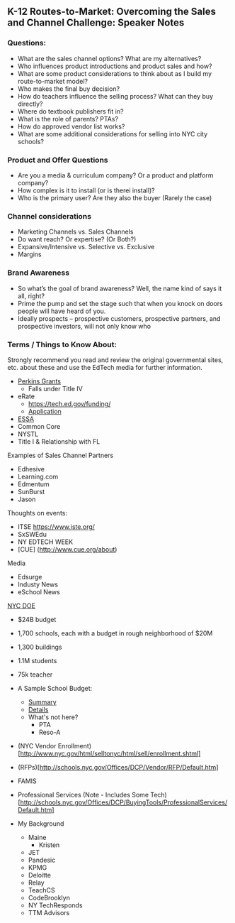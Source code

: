 ## K-12 Routes-to-Market: Overcoming the Sales and Channel Challenge: Speaker Notes

### Questions:
* What are the sales channel options? What are my alternatives?
* Who influences product introductions and product sales and how?
* What are some product considerations to think about as I build my route-to-market model?
* Who makes the final buy decision?
* How do teachers influence the selling process? What can they buy directly?
* Where do textbook publishers fit in?
* What is the role of parents? PTAs?
* How do approved vendor list works?
* What are some additional considerations for selling into NYC city schools?

### Product and Offer Questions
* Are you a media & curriculum company? Or a product and platform company?
* How complex is it to install (or is therei install)?
* Who is the primary user? Are they also the buyer (Rarely the case)

### Channel considerations
* Marketing Channels vs. Sales Channels
* Do want reach? Or expertise? (Or Both?)
* Expansive/Intensive vs. Selective vs. Exclusive
* Margins


### Brand Awareness
* So what’s the goal of brand awareness? Well, the name kind of says it all, right?
* Prime the pump and set the stage such that when you knock on doors people will have heard of you.
* Ideally prospects – prospective customers, prospective partners, and prospective investors, will not only know who

### Terms / Things to Know About:
Strongly recommend you read and review the original governmental sites, etc. about these and use the EdTech media for further information.
* [Perkins Grants](http://cte.ed.gov/legislation/about-perkins-iv)
	* Falls under Title IV
* eRate
	* https://tech.ed.gov/funding/
	* [Application](http://www.universalservice.org/sl/tools/apply-to-erate/default.aspx)
* [ESSA](https://www.ed.gov/essa)
* Common Core
* NYSTL
* Title I & Relationship with FL


Examples of Sales Channel Partners
* Edhesive
* Learning.com
* Edmentum
* SunBurst
* Jason


Thoughts on events:
* ITSE https://www.iste.org/
* SxSWEdu
* NY EDTECH WEEK
* [CUE] (http://www.cue.org/about)

Media
* Edsurge
* Industy News
* eSchool News


[NYC DOE](http://schools.nyc.gov/Offices/DCp/default.htm)
* $24B budget
* 1,700 schools, each with a budget in rough neighborhood of $20M
* 1,300 buildings
* 1.1M students
* 75k teacher
* A Sample School Budget:
 	* [Summary](http://schools.nyc.gov/SchoolPortals/13/K282/AboutUs/Statistics/expenditures.htm)
	* [Details](https://www.nycenet.edu/offices/d_chanc_oper/budget/exp01/y2015_2016/function.asp?LCMS=K282&search=K282&schoolgo=Go&prior=search)
	* What's not here?
		* PTA
		* Reso-A


* (NYC Vendor Enrollment)[http://www.nyc.gov/html/selltonyc/html/sell/enrollment.shtml]
* (RFPs)[http://schools.nyc.gov/Offices/DCP/Vendor/RFP/Default.htm]
* FAMIS
* Professional Services (Note - Includes Some Tech)[http://schools.nyc.gov/Offices/DCP/BuyingTools/ProfessionalServices/Default.htm]


* My Background
	* Maine
		* Kristen
	* JET
	* Pandesic
	* KPMG
	* Deloitte
	* Relay
	* TeachCS
	* CodeBrooklyn
	* NY TechResponds
	* TTM Advisors
